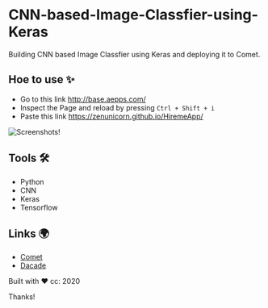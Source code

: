 # CNN-based-Image-Classfier-using-Keras
Building CNN based Image Classfier using Keras and deploying it to Comet.



## Hoe to use ✨

* Go to this link http://base.aepps.com/
* Inspect the Page and reload by pressing `Ctrl + Shift + i` 
* Paste this link https://zenunicorn.github.io/HiremeApp/

![Screenshots!](/img/download2.png "Screenshots")

## Tools 🛠 
- Python
- CNN
- Keras
- Tensorflow

## Links 🌍 
- [Comet](www.comet.ml)
- [Dacade](www.dacade.org)

Built with ❤️  cc: 2020

Thanks!
